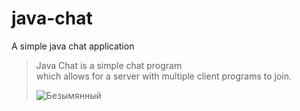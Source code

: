 # java-chat
A simple java chat application

> Java Chat is a simple chat program  
> which allows for a server with multiple
> client programs to join.
>
> ![Безымянный](https://github.com/pashtetrus33/swing_chat/assets/86385554/daf13da8-86c5-405f-a858-474c656d53ce)
